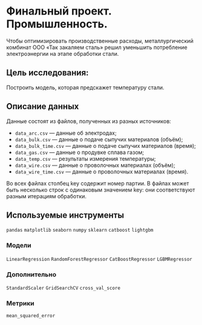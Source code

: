 # Финальный проект. Промышленность.

Чтобы оптимизировать производственные расходы, металлургический комбинат ООО «Так закаляем сталь» решил уменьшить потребление электроэнергии на этапе обработки стали.

## Цель исследования:

Построить модель, которая предскажет температуру стали.

## Описание данных

Данные состоят из файлов, полученных из разных источников:

- `data_arc.csv` — данные об электродах;
- `data_bulk.csv` — данные о подаче сыпучих материалов (объём);
- `data_bulk_time.csv` — данные о подаче сыпучих материалов (время);
- `data_gas.csv` — данные о продувке сплава газом;
- `data_temp.csv` — результаты измерения температуры;
- `data_wire.csv` — данные о проволочных материалах (объём);
- `data_wire_time.csv` — данные о проволочных материалах (время).

Во всех файлах столбец key содержит номер партии. В файлах может быть несколько строк с одинаковым значением key: они соответствуют разным итерациям обработки.

## Используемые инструменты

`pandas` `matplotlib` `seaborn` `numpy` `sklearn` `catboost` `lightgbm`

### Модели

`LinearRegression` `RandomForestRegressor` `CatBoostRegressor` `LGBMRegressor`

### Дополнительно

`StandardScaler` `GridSearchCV` `cross_val_score`

### Метрики

`mean_squared_error`
